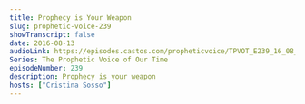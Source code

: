 ```yaml
---
title: Prophecy is Your Weapon
slug: prophetic-voice-239
showTranscript: false
date: 2016-08-13
audioLink: https://episodes.castos.com/propheticvoice/TPVOT_E239_16_08_13-14_Prophecy_is_Your_Weapon.mp3
Series: The Prophetic Voice of Our Time
episodeNumber: 239
description: Prophecy is your weapon
hosts: ["Cristina Sosso"]
---
```

